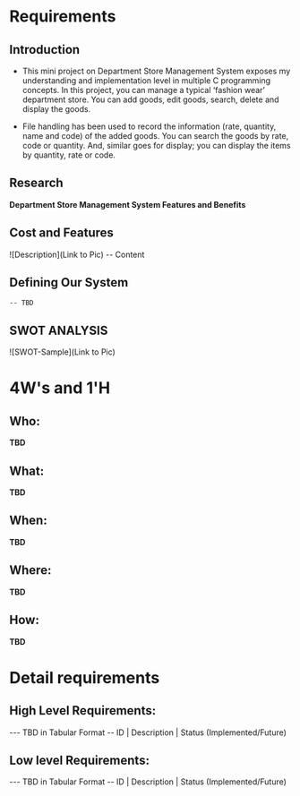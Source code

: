 # Requirements
## Introduction
* This mini project on Department Store Management System exposes my understanding and implementation level in multiple C programming concepts. In this project, you can manage a typical ‘fashion wear’ department store. You can add goods, edit goods, search, delete and display the goods.

* File handling has been used to record the information (rate, quantity, name and code) of the added goods. You can search the goods by rate, code or quantity. And, similar goes for display; you can display the items by quantity, rate or code.

## Research
 **Department Store Management System Features and Benefits**
 
## Cost and Features
![Description](Link to Pic)
-- Content 
## Defining Our System
    -- TBD
## SWOT ANALYSIS
![SWOT-Sample](Link to Pic)

# 4W&#39;s and 1&#39;H

## Who:

**TBD**

## What:

**TBD**

## When:

**TBD**

## Where:

**TBD**

## How:

**TBD**

# Detail requirements
## High Level Requirements:
--- TBD in Tabular Format 
-- ID | Description | Status (Implemented/Future)


##  Low level Requirements:
--- TBD in Tabular Format 
-- ID | Description | Status (Implemented/Future)
